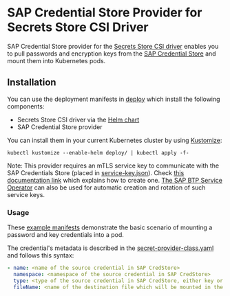 # SAP Credential Store Provider for Secrets Store CSI Driver 

SAP Credential Store provider for the [Secrets Store CSI driver](https://secrets-store-csi-driver.sigs.k8s.io/) enables you to pull passwords and encryption keys from the [SAP Credential Store](https://help.sap.com/docs/credential-store/sap-credential-store/what-is-sap-credential-store) and mount them into Kubernetes pods.

## Installation

You can use the deployment manifests in [deploy](./deploy/) which install the following components:

* Secrets Store CSI driver via the [Helm chart](https://artifacthub.io/packages/helm/secret-store-csi-driver/secrets-store-csi-driver)
* SAP Credential Store provider

You can install them in your current Kubernetes cluster by using [Kustomize](https://kustomize.io/):

```shell
kubectl kustomize --enable-helm deploy/ | kubectl apply -f-
```

Note: This provider requires an mTLS service key to communicate with the SAP Credentials Store (placed in [service-key.json](./deploy/service-key.json)). Check [this documentation link](https://help.sap.com/docs/credential-store/sap-credential-store/create-download-and-delete-service-key) which explains how to create one. [The SAP BTP Service Operator](https://github.com/SAP/sap-btp-service-operator) can also be used for automatic creation and rotation of such service keys.

### Usage

These [example manifests](./example/) demonstrate the basic scenario of mounting a password and key credentials into a pod.

The credential's metadata is described in the [secret-provider-class.yaml](./example/secret-provider-class.yaml) and follows this syntax:

```yaml
- name: <name of the source credential in SAP CredStore>
  namespace: <namespace of the source credential in SAP CredStore>
  type: <type of the source credential in SAP CredStore, either key or password>
  fileName: <name of the destination file which will be mounted in the pod>
```
